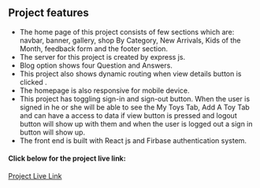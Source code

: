 ## Project features

- The home page of this project consists of few sections which are: navbar, banner, gallery, shop By Category, New Arrivals, Kids of the Month, feedback form and the footer section.
- The server for this project is created by express js.
- Blog option shows four Question and Answers.
- This project also shows dynamic routing when view details button is clicked .
- The homepage is also responsive for mobile device.
- This project has toggling sign-in and sign-out button. When the user is signed in he or she will be able to see the My Toys Tab, Add A Toy Tab and can have a access to data if view button is pressed and logout button will show up with them and when the user is logged out a sign in button will show up.
- The front end is built with React js and Firbase authentication system.

#### Click below for the project live link:

[Project Live Link](https://fancy-cars-ba5f3.web.app/)
